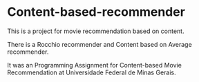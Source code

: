 # Content-based-recommender
This is a project for movie recommendation based on content.

There is a Rocchio recommender and Content based on Average recommender. 

It was an Programming Assignment for Content-based Movie Recommendation at Universidade Federal de Minas Gerais.
